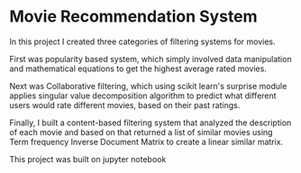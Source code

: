 # Movie Recommendation System

In this project I created three categories of filtering systems for movies.

First was popularity based system, which simply involved data manipulation and mathematical equations to get the highest average rated movies.

Next was Collaborative filtering, which using scikit learn's surprise module applies singular value decomposition algorithm to predict what different users would rate different movies, based on their past ratings.

Finally, I built a content-based filtering system that analyzed the description of each movie and based on that returned a list of similar movies using Term frequency Inverse Document Matrix to create a linear similar matrix.

This project was built on jupyter notebook